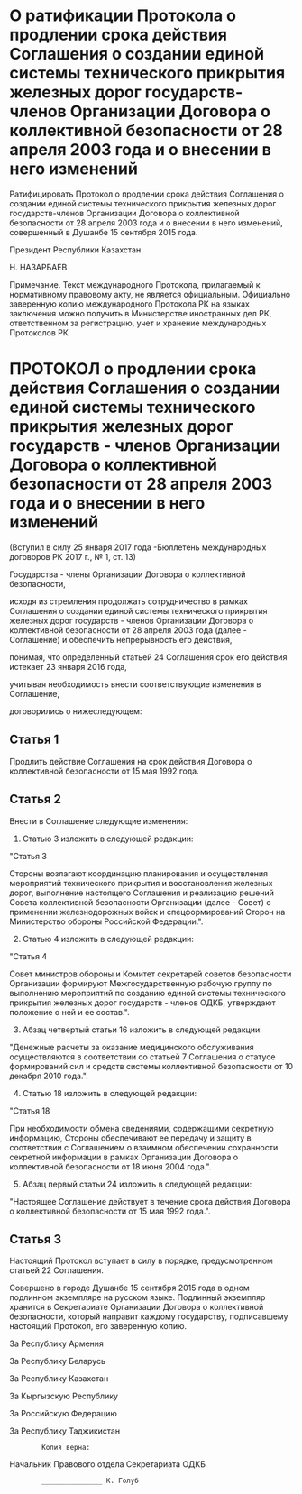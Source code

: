 # О ратификации Протокола о продлении срока действия Соглашения о создании единой системы технического прикрытия железных дорог государств-членов Организации Договора о коллективной безопасности от 28 апреля 2003 года и о внесении в него изменений

Ратифицировать Протокол о продлении срока действия Соглашения о создании единой системы технического прикрытия железных дорог государств-членов Организации Договора о коллективной безопасности от 28 апреля 2003 года и о внесении в него изменений, совершенный в Душанбе 15 сентября 2015 года.

Пре­зи­дент Рес­пуб­ли­ки Ка­зах­стан

Н. НА­ЗАР­БА­ЕВ

Примечание. Текст международного Протокола, прилагаемый к нормативному правовому акту, не является официальным. Официально заверенную копию международного Протокола РК на языках заключения можно получить в Министерстве иностранных дел РК, ответственном за регистрацию, учет и хранение международных Протоколов РК

# ПРОТОКОЛ о продлении срока действия Соглашения о создании единой системы технического прикрытия железных дорог государств - членов Организации Договора о коллективной безопасности от 28 апреля 2003 года и о внесении в него изменений

(Вступил в силу 25 января 2017 года -Бюллетень международных договоров РК 2017 г., № 1, ст. 13)

Государства - члены Организации Договора о коллективной безопасности,

исходя из стремления продолжать сотрудничество в рамках Соглашения о создании единой системы технического прикрытия железных дорог государств - членов Организации Договора о коллективной безопасности от 28 апреля 2003 года (далее - Соглашение) и обеспечить непрерывность его действия,

понимая, что определенный статьей 24 Соглашения срок его действия истекает 23 января 2016 года,

учитывая необходимость внести соответствующие изменения в Соглашение,

договорились о нижеследующем:

## Статья 1

Продлить действие Соглашения на срок действия Договора о коллективной безопасности от 15 мая 1992 года.

## Статья 2

Внести в Соглашение следующие изменения:

1. Статью 3 изложить в следующей редакции:

"Статья 3

Стороны возлагают координацию планирования и осуществления мероприятий технического прикрытия и восстановления железных дорог, выполнение настоящего Соглашения и реализацию решений Совета коллективной безопасности Организации (далее - Совет) о применении железнодорожных войск и спецформирований Сторон на Министерство обороны Российской Федерации.".

2. Статью 4 изложить в следующей редакции:

"Статья 4

Совет министров обороны и Комитет секретарей советов безопасности Организации формируют Межгосударственную рабочую группу по выполнению мероприятий по созданию единой системы технического прикрытия железных дорог государств - членов ОДКБ, утверждают положение о ней и ее состав.".

3. Абзац четвертый статьи 16 изложить в следующей редакции:

"Денежные расчеты за оказание медицинского обслуживания осуществляются в соответствии со статьей 7 Соглашения о статусе формирований сил и средств системы коллективной безопасности от 10 декабря 2010 года.".

4. Статью 18 изложить в следующей редакции:

"Статья 18

При необходимости обмена сведениями, содержащими секретную информацию, Стороны обеспечивают ее передачу и защиту в соответствии с Соглашением о взаимном обеспечении сохранности секретной информации в рамках Организации Договора о коллективной безопасности от 18 июня 2004 года.".

5. Абзац первый статьи 24 изложить в следующей редакции:

"Настоящее Соглашение действует в течение срока действия Договора о коллективной безопасности от 15 мая 1992 года.".

## Статья 3

Настоящий Протокол вступает в силу в порядке, предусмотренном статьей 22 Соглашения.

Совершено в городе Душанбе 15 сентября 2015 года в одном подлинном экземпляре на русском языке. Подлинный экземпляр хранится в Секретариате Организации Договора о коллективной безопасности, который направит каждому государству, подписавшему настоящий Протокол, его заверенную копию.

За Рес­пуб­ли­ку Ар­ме­ния

За Рес­пуб­ли­ку Бе­ла­русь

За Рес­пуб­ли­ку Ка­зах­стан

За Кыр­гыз­скую Рес­пуб­ли­ку

За Рос­сий­скую Фе­де­ра­цию

За Рес­пуб­ли­ку Та­джи­ки­стан

            Ко­пия вер­на:

На­чаль­ник Пра­во­во­го от­де­ла Сек­ре­та­ри­а­та ОДКБ

            _______________ К. Го­луб

